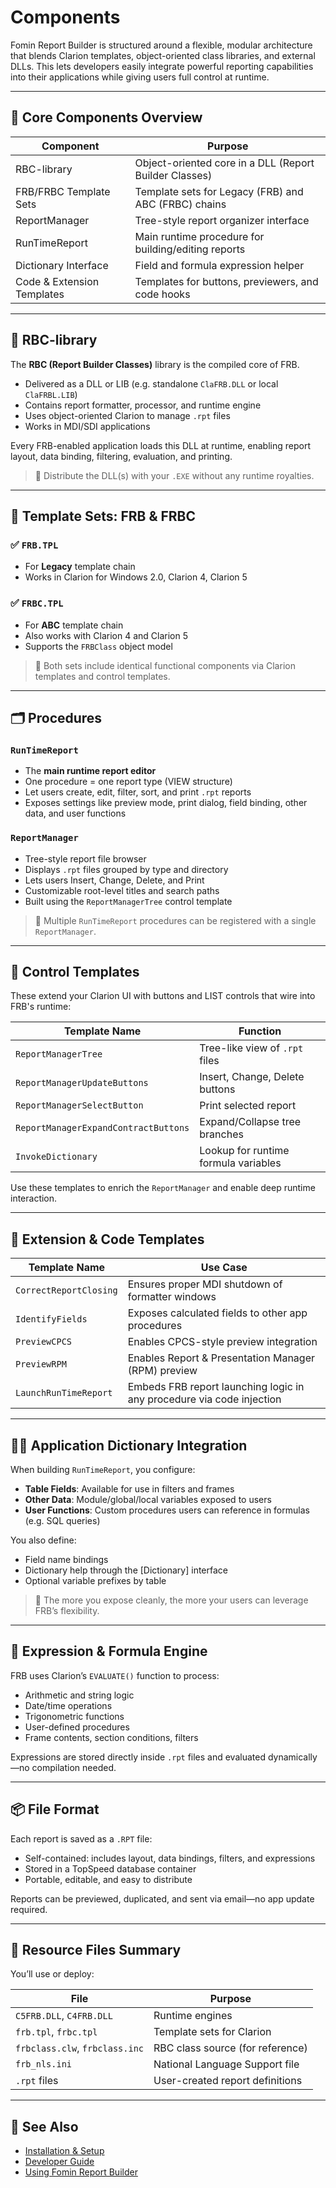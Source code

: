 # Components

Fomin Report Builder is structured around a flexible, modular architecture that blends Clarion templates, object-oriented class libraries, and external DLLs. This lets developers easily integrate powerful reporting capabilities into their applications while giving users full control at runtime.

---

## 🧱 Core Components Overview

| Component                  | Purpose                                                   |
|----------------------------|-----------------------------------------------------------|
| RBC-library                | Object-oriented core in a DLL (Report Builder Classes)    |
| FRB/FRBC Template Sets     | Template sets for Legacy (FRB) and ABC (FRBC) chains      |
| ReportManager              | Tree-style report organizer interface                     |
| RunTimeReport              | Main runtime procedure for building/editing reports       |
| Dictionary Interface       | Field and formula expression helper                       |
| Code & Extension Templates | Templates for buttons, previewers, and code hooks         |

---

## 🔧 RBC-library

The **RBC (Report Builder Classes)** library is the compiled core of FRB.

- Delivered as a DLL or LIB (e.g. standalone `ClaFRB.DLL` or local `ClaFRBL.LIB`)
- Contains report formatter, processor, and runtime engine
- Uses object-oriented Clarion to manage `.rpt` files
- Works in MDI/SDI applications

Every FRB-enabled application loads this DLL at runtime, enabling report layout, data binding, filtering, evaluation, and printing.

> 📁 Distribute the DLL(s) with your `.EXE` without any runtime royalties.

---

## 🧩 Template Sets: FRB & FRBC

### ✅ `FRB.TPL`  
- For **Legacy** template chain  
- Works in Clarion for Windows 2.0, Clarion 4, Clarion 5

### ✅ `FRBC.TPL`
- For **ABC** template chain
- Also works with Clarion 4 and Clarion 5
- Supports the `FRBClass` object model

> 🎯 Both sets include identical functional components via Clarion templates and control templates.

---

## 🗂️ Procedures

### `RunTimeReport`
- The **main runtime report editor**
- One procedure = one report type (VIEW structure)
- Let users create, edit, filter, sort, and print `.rpt` reports
- Exposes settings like preview mode, print dialog, field binding, other data, and user functions

### `ReportManager`
- Tree-style report file browser
- Displays `.rpt` files grouped by type and directory
- Lets users Insert, Change, Delete, and Print
- Customizable root-level titles and search paths
- Built using the `ReportManagerTree` control template

> 🔄 Multiple `RunTimeReport` procedures can be registered with a single `ReportManager`.

---

## 🧰 Control Templates

These extend your Clarion UI with buttons and LIST controls that wire into FRB's runtime:

| Template Name                      | Function                                  |
|------------------------------------|-------------------------------------------|
| `ReportManagerTree`               | Tree-like view of `.rpt` files             |
| `ReportManagerUpdateButtons`      | Insert, Change, Delete buttons             |
| `ReportManagerSelectButton`       | Print selected report                      |
| `ReportManagerExpandContractButtons` | Expand/Collapse tree branches          |
| `InvokeDictionary`                | Lookup for runtime formula variables       |

Use these templates to enrich the `ReportManager` and enable deep runtime interaction.

---

## 🧠 Extension & Code Templates

| Template Name          | Use Case                                                                 |
|------------------------|--------------------------------------------------------------------------|
| `CorrectReportClosing` | Ensures proper MDI shutdown of formatter windows                        |
| `IdentifyFields`       | Exposes calculated fields to other app procedures                       |
| `PreviewCPCS`          | Enables CPCS-style preview integration                                  |
| `PreviewRPM`           | Enables Report & Presentation Manager (RPM) preview                     |
| `LaunchRunTimeReport`  | Embeds FRB report launching logic in any procedure via code injection   |

---

## 🧑‍🔧 Application Dictionary Integration

When building `RunTimeReport`, you configure:

- **Table Fields**: Available for use in filters and frames
- **Other Data**: Module/global/local variables exposed to users
- **User Functions**: Custom procedures users can reference in formulas (e.g. SQL queries)

You also define:
- Field name bindings
- Dictionary help through the [Dictionary] interface
- Optional variable prefixes by table

> 🧩 The more you expose cleanly, the more your users can leverage FRB’s flexibility.

---

## 🧮 Expression & Formula Engine

FRB uses Clarion’s `EVALUATE()` function to process:

- Arithmetic and string logic
- Date/time operations
- Trigonometric functions
- User-defined procedures
- Frame contents, section conditions, filters

Expressions are stored directly inside `.rpt` files and evaluated dynamically—no compilation needed.

---

## 📦 File Format

Each report is saved as a `.RPT` file:

- Self-contained: includes layout, data bindings, filters, and expressions
- Stored in a TopSpeed database container
- Portable, editable, and easy to distribute

Reports can be previewed, duplicated, and sent via email—no app update required.

---

## 📎 Resource Files Summary

You’ll use or deploy:

| File                          | Purpose                               |
|-------------------------------|----------------------------------------|
| `C5FRB.DLL`, `C4FRB.DLL`      | Runtime engines                        |
| `frb.tpl`, `frbc.tpl`         | Template sets for Clarion             |
| `frbclass.clw`, `frbclass.inc`| RBC class source (for reference)      |
| `frb_nls.ini`                 | National Language Support file         |
| `.rpt` files                  | User-created report definitions       |

---

## 🔗 See Also

- [Installation & Setup](installation.md)
- [Developer Guide](developer-guide.md)
- [Using Fomin Report Builder](usage.md)